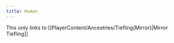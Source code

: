 ```yaml
---
title: Human
---
```


This only links to [[PlayerContent/Ancestries/Tiefling(Mirror)|Mirror Tiefling]]